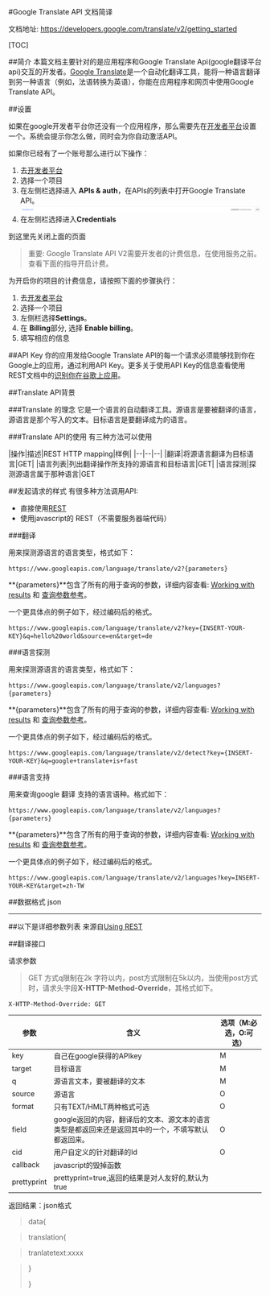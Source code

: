 
#Google Translate API 文档简译

文档地址: https://developers.google.com/translate/v2/getting_started

[TOC]

##简介
本篇文档主要针对的是应用程序和Google Translate Api(google翻译平台api)交互的开发者。[Google Translate](http//translate.google.com)是一个自动化翻译工具，能将一种语言翻译到另一种语言（例如，法语转换为英语），你能在应用程序和网页中使用Google Translate API。

##设置

如果在google开发者平台你还没有一个应用程序，那么需要先在[开发者平台](https://console.developers.google.com//start/api?id=translate&credential=client_key)设置一个。系统会提示你怎么做，同时会为你自动激活API。

如果你已经有了一个账号那么进行以下操作：

1. 去[开发者平台](https://console.developers.google.com//start/api?id=translate&credential=client_key)
2. 选择一个项目
3. 在左侧栏选择进入 **APIs & auth**，在APIs的列表中打开Google Translate API。![](./img/1.png)
4. 在左侧栏选择进入**Credentials**

到这里先关闭上面的页面

>重要: Google Translate API V2需要开发者的计费信息，在使用服务之前。查看下面的指导开启计费。

为开启你的项目的计费信息，请按照下面的步骤执行：

1. 去[开发者平台](https://console.developers.google.com//start/api?id=translate&credential=client_key)
2. 选择一个项目
3. 左侧栏选择**Settings**。
4. 在 **Billing**部分, 选择 **Enable billing**。
5. 填写相应的信息


##API Key
你的应用发给Google Translate API的每一个请求必须能够找到你在Google上的应用，通过利用API Key。更多关于使用API Key的信息查看使用REST文档中的[识别你在谷歌上应用](https://developers.google.com/translate/v2/using_rest#auth)。

##Translate API背景

###Translate 的理念
它是一个语言的自动翻译工具。源语言是要被翻译的语言，源语言是那个写入的文本。目标语言是要翻译成为的语言。

###Translate API的使用
有三种方法可以使用

|操作|描述|REST HTTP mapping|样例|
|--|--|--|
|翻译|将源语言翻译为目标语言|GET|
|语言列表|列出翻译操作所支持的源语言和目标语言|GET|
|语言探测|探测源语言属于那种语言|GET

##发起请求的样式
有很多种方法调用API:

* 直接使用[REST](http://en.wikipedia.org/wiki/Representational_State_Transfer) 
* 使用javascript的 REST（不需要服务器端代码）


###翻译

用来探测源语言的语言类型，格式如下：

	https://www.googleapis.com/language/translate/v2?{parameters}
**{parameters}**包含了所有的用于查询的参数，详细内容查看: [Working with results](https://developers.google.com/translate/v2/using_rest#WorkingResults) 和 [查询参数参考](https://developers.google.com/translate/v2/using_rest#query-params)。

一个更具体点的例子如下，经过编码后的格式。

	https://www.googleapis.com/language/translate/v2?key={INSERT-YOUR-KEY}&q=hello%20world&source=en&target=de

###语言探测

用来探测源语言的语言类型，格式如下：

	https://www.googleapis.com/language/translate/v2/languages?{parameters}
    
**{parameters}**包含了所有的用于查询的参数，详细内容查看: [Working with results](https://developers.google.com/translate/v2/using_rest#WorkingResults) 和 [查询参数参考](https://developers.google.com/translate/v2/using_rest#query-params)。

一个更具体点的例子如下，经过编码后的格式。

	https://www.googleapis.com/language/translate/v2/detect?key={INSERT-YOUR-KEY}&q=google+translate+is+fast


###语言支持

用来查询google 翻译 支持的语言语种。格式如下：

	https://www.googleapis.com/language/translate/v2/languages?{parameters}


**{parameters}**包含了所有的用于查询的参数，详细内容查看: [Working with results](https://developers.google.com/translate/v2/using_rest#WorkingResults) 和 [查询参数参考](https://developers.google.com/translate/v2/using_rest#query-params)。

一个更具体点的例子如下，经过编码后的格式。

	https://www.googleapis.com/language/translate/v2/languages?key=INSERT-YOUR-KEY&target=zh-TW

##数据格式 json

***

##以下是详细参数列表 来源自[Using REST](https://developers.google.com/translate/v2/using_rest)

##翻译接口

请求参数

>GET 方式q限制在2k 字符以内，post方式限制在5k以内，当使用post方式时，请求头字段**X-HTTP-Method-Override**，其格式如下。
	
    X-HTTP-Method-Override: GET

|参数|含义|选项（M:必选，O:可选）|
|---|---|---|
|key|自己在google获得的APIkey|M|
|target|目标语言|M
|q|源语言文本，要被翻译的文本|M
|source|源语言|O
|format|只有TEXT/HMLT两种格式可选|O
|field|google返回的内容，翻译后的文本、源文本的语言类型是都返回来还是返回其中的一个，不填写默认都返回来。|O|
|cid|用户自定义的针对翻译的Id|O
|callback|javascript的毁掉函数|
|prettyprint|prettyprint=true,返回的结果是对人友好的,默认为true|

返回结果：json格式

>data{

>translation{

>tranlatetext:xxxx

>}
>
>}

